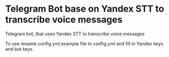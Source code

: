 # Telegram Bot base on Yandex STT to transcribe voice messages

Telegram bot, that uses Yandex STT to transcribe voice messages


To use rename config.yml.example file to config.yml and fill in Yandex keys and bot keys.
